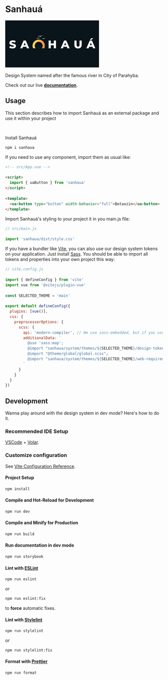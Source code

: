 # Sanhauá

![sanhauá logo](./assets/logo.png)

Design System named after the famous river in City of Parahyba.

Check out our live **[documentation](https://fpcoutinho.github.io/sanhaua/)**.

## Usage

This section describes how to import Sanhauá as an external package and use it within your project

<br>

Install Sanhauá

```sh
npm i sanhaua
```

If you need to use any component, import them as usual like:

```html
<!-- src/App.vue -->

<script>
  import { uaButton } from 'sanhaua'
</script>

<template>
  <ua-button type="button" width-behavior="full">Botaozin</ua-button>
</template>
```

Import Sanhauá's styling to your project it in you main.js file:

```js
// src/main.js

import 'sanhaua/dist/style.css'
```

If you have a bundler like [Vite](https://vitejs.dev), you can also use our design system tokens on your application. Just install [Sass](https://sass-lang.com/).
You should be able to import all tokens and properties into your own project this way:

```js
// vite.config.js

import { defineConfig } from 'vite'
import vue from '@vitejs/plugin-vue'

const SELECTED_THEME = 'main'

export default defineConfig({
  plugins: [vue()],
  css: {
    preprocessorOptions: {
      scss: {
        api: 'modern-compiler', // We use sass-embedded, but if you use normal sass, just replace this with 'modern'
        additionalData: `
          @use 'sass:map';
          @import "sanhaua/system/themes/${SELECTED_THEME}/design-tokens/design-tokens.scss";
          @import "@theme/global/global.scss";
          @import "sanhaua/system/themes/${SELECTED_THEME}/web-requirements/web-requirements.scss";
        `
      }
    }
  }
})
```

## Development

Wanna play around with the design system in dev mode? Here's how to do it.

### Recommended IDE Setup

[VSCode](https://code.visualstudio.com/) + [Volar](https://marketplace.visualstudio.com/items?itemName=Vue.volar).

### Customize configuration

See [Vite Configuration Reference](https://vitejs.dev/config/).

#### Project Setup

```sh
npm install
```

#### Compile and Hot-Reload for Development

```sh
npm run dev
```

#### Compile and Minify for Production

```sh
npm run build
```

#### Run documentation in dev mode

```sh
npm run storybook
```

#### Lint with [ESLint](https://eslint.org/)

```sh
npm run eslint
```

_or_

```sh
npm run eslint:fix
```

to **force** automatic fixes.

#### Lint with [Stylelint](https://stylelint.io/)

```sh
npm run stylelint
```

_or_

```sh
npm run stylelint:fix
```

#### Format with [Prettier](https://prettier.io/)

```sh
npm run format
```
